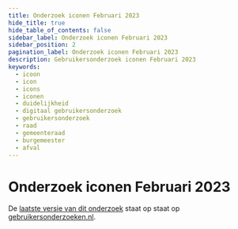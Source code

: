 ```yaml
---
title: Onderzoek iconen Februari 2023
hide_title: true
hide_table_of_contents: false
sidebar_label: Onderzoek iconen Februari 2023
sidebar_position: 2
pagination_label: Onderzoek iconen Februari 2023
description: Gebruikersonderzoek iconen Februari 2023
keywords:
  - icoon
  - icon
  - icons
  - iconen
  - duidelijkheid
  - digitaal gebruikersonderzoek
  - gebruikersonderzoek
  - raad
  - gemeenteraad
  - burgemeester
  - afval
---
```


<!-- @license CC0-1.0 -->

# Onderzoek iconen Februari 2023

De [laatste versie van dit onderzoek](https://gebruikersonderzoeken.nl/docs/onderzoek-bekijken/iconen/utrecht-februari-2023) staat op staat op [gebruikersonderzoeken.nl](https://gebruikersonderzoeken.nl/).
